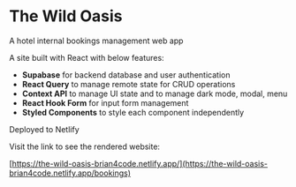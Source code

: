 # The Wild Oasis

A hotel internal bookings management web app

A site built with React with below features:

- **Supabase** for backend database and user authentication
- **React Query** to manage remote state for CRUD operations
- **Context API** to manage UI state and to manage dark mode, modal, menu
- **React Hook Form** for input form management
- **Styled Components** to style each component independently

Deployed to Netlify

Visit the link to see the rendered website:

[https://the-wild-oasis-brian4code.netlify.app/](https://the-wild-oasis-brian4code.netlify.app/bookings)
